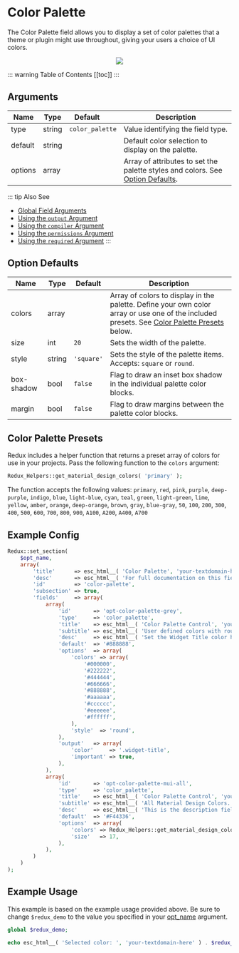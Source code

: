 # Color Palette

The Color Palette field allows you to display a set of color palettes that a theme or plugin might use throughout, 
giving your users a choice of UI colors.

<span style="display:block;text-align:center">![](./img/color-palette.png)</span>

::: warning Table of Contents
[[toc]]
:::

## Arguments
|Name|Type|<div style="width:80px;">Default</div>|Description|
|--- |--- |--- |--- |
|type|string|`color_palette`|Value identifying the field type.|
|default|string| |Default color selection to display on the palette.|
|options|array| |Array of attributes to set the palette styles and colors.  See [Option Defaults](#option-defaults).

::: tip Also See
- [Global Field Arguments](../configuration/fields/arguments.md)
- [Using the `output` Argument](../configuration/fields/output.md)
- [Using the `compiler` Argument](../configuration/fields/compiler.md)
- [Using the `permissions` Argument](../configuration/fields/permissions.md)
- [Using the `required` Argument](../configuration/fields/required.md)
:::

## Option Defaults
|Name|Type|Default|Description|
|--- |--- |--- |--- |
|colors|array| |Array of colors to display in the palette.  Define your own color array or use one of the included presets.  See [Color Palette Presets](#color-palette-presets) below.|
|size|int|`20`|Sets the width of the palette.|
|style|string|`'square'`|Sets the style of the palette items.  Accepts: `square` or `round`.|
|box-shadow|bool|`false`|Flag to draw an inset box shadow in the individual palette color blocks.|
|margin|bool|`false`|Flag to draw margins between the palette color blocks.|

## Color Palette Presets
Redux includes a helper function that returns a preset array of colors for use in your projects.
Pass the following function to the `colors` argument: 
```php 
Redux_Helpers::get_material_design_colors( 'primary' );
```
The function accepts the following values: `primary`, `red`, `pink`, `purple`, `deep-purple`, `indigo`, `blue`, `light-blue`, `cyan`, `teal`, `green`, `light-green`, `lime`, `yellow`, `amber`, `orange`, `deep-orange`, `brown`, `gray`, `blue-gray`, `50`, `100`, `200`, `300`, `400`, `500`, `600`, `700`, `800`, `900`, `A100`, `A200`, `A400`, `A700`

## Example Config
```php
Redux::set_section(
	$opt_name,
	array(
		'title'      => esc_html__( 'Color Palette', 'your-textdomain-here' ),
		'desc'       => esc_html__( 'For full documentation on this field, visit: ', 'your-textdomain-here' ) . '<a href="https://devs.redux.io/core-fields/color-palette.html" target="_blank">https://devs.redux.io/core-fields/palette-color.html</a>',
		'id'         => 'color-palette',
		'subsection' => true,
		'fields'     => array(
			array(
				'id'       => 'opt-color-palette-grey',
				'type'     => 'color_palette',
				'title'    => esc_html__( 'Color Palette Control', 'your-textdomain-here' ),
				'subtitle' => esc_html__( 'User defined colors with round selectors.', 'your-textdomain-here' ),
				'desc'     => esc_html__( 'Set the Widget Title color here.', 'your-textdomain-here' ),
				'default'  => '#888888',
				'options'  => array(
					'colors' => array(
						'#000000',
						'#222222',
						'#444444',
						'#666666',
						'#888888',
						'#aaaaaa',
						'#cccccc',
						'#eeeeee',
						'#ffffff',
					),
					'style'  => 'round',
				),
				'output'   => array(
					'color'     => '.widget-title',
					'important' => true,
				),
			),
			array(
				'id'       => 'opt-color-palette-mui-all',
				'type'     => 'color_palette',
				'title'    => esc_html__( 'Color Palette Control', 'your-textdomain-here' ),
				'subtitle' => esc_html__( 'All Material Design Colors.', 'your-textdomain-here' ),
				'desc'     => esc_html__( 'This is the description field, again good for additional info.', 'your-textdomain-here' ),
				'default'  => '#F44336',
				'options'  => array(
					'colors' => Redux_Helpers::get_material_design_colors( 'all' ),
					'size'   => 17,
				),
			),
        )
	)
);
```

## Example Usage
This example is based on the example usage provided above. Be sure to change `$redux_demo` to the value you specified 
in your [opt_name](../configuration/global_arguments.md#opt_name) argument.

```php
global $redux_demo;

echo esc_html__( 'Selected color: ', 'your-textdomain-here' ) . $redux_demo['opt-color-palette-grey'];
```
